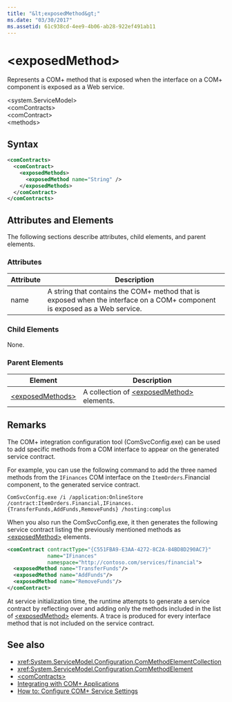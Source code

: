 ```yaml
---
title: "&lt;exposedMethod&gt;"
ms.date: "03/30/2017"
ms.assetid: 61c938cd-4ee9-4b06-ab28-922ef491ab11
---
```

# &lt;exposedMethod&gt;
Represents a COM+ method that is exposed when the interface on a COM+ component is exposed as a Web service.  
  
 \<system.ServiceModel>  
\<comContracts>  
\<comContract>  
\<methods>  
  
## Syntax  
  
```xml  
<comContracts>
  <comContract>
    <exposedMethods>
      <exposedMethod name="String" />
    </exposedMethods>
  </comContract>
</comContracts>
```  
  
## Attributes and Elements  
 The following sections describe attributes, child elements, and parent elements.  
  
### Attributes  
  
|Attribute|Description|  
|---------------|-----------------|  
|name|A string that contains the COM+ method that is exposed when the interface on a COM+ component is exposed as a Web service.|  
  
### Child Elements  
 None.  
  
### Parent Elements  
  
|Element|Description|  
|-------------|-----------------|  
|[\<exposedMethods>](../../../../../docs/framework/configure-apps/file-schema/wcf/exposedmethods.md)|A collection of [\<exposedMethod>](../../../../../docs/framework/configure-apps/file-schema/wcf/exposedmethod.md) elements.|  
  
## Remarks  
 The COM+ integration configuration tool (ComSvcConfig.exe) can be used to add specific methods from a COM interface to appear on the generated service contract.  
  
 For example, you can use the following command to add the three named methods from the `IFinances` COM interface on the `ItemOrders`.Financial component, to the generated service contract.  
  
 `ComSvcConfig.exe /i /application:OnlineStore /contract:ItemOrders.Financial,IFinances.{TransferFunds,AddFunds,RemoveFunds} /hosting:complus`  
  
 When you also run the ComSvcConfig.exe, it then generates the following service contract listing the previously mentioned methods as [\<exposedMethod>](../../../../../docs/framework/configure-apps/file-schema/wcf/exposedmethod.md) elements.  
  
```xml  
<comContract contractType="{C551FBA9-E3AA-4272-8C2A-84BD8D290AC7}"
             name="IFinances"
             namespace="http://contoso.com/services/financial">
  <exposedMethod name="TransferFunds"/>
  <exposedMethod name="AddFunds"/>
  <exposedMethod name="RemoveFunds"/>
</comContract>
```  
  
 At service initialization time, the runtime attempts to generate a service contract by reflecting over and adding only the methods included in the list of [\<exposedMethod>](../../../../../docs/framework/configure-apps/file-schema/wcf/exposedmethod.md) elements. A trace is produced for every interface method that is not included on the service contract.  
  
## See also
- <xref:System.ServiceModel.Configuration.ComMethodElementCollection>
- <xref:System.ServiceModel.Configuration.ComMethodElement>
- [\<comContracts>](../../../../../docs/framework/configure-apps/file-schema/wcf/comcontracts.md)
- [Integrating with COM+ Applications](../../../../../docs/framework/wcf/feature-details/integrating-with-com-plus-applications.md)
- [How to: Configure COM+ Service Settings](../../../../../docs/framework/wcf/feature-details/how-to-configure-com-service-settings.md)
